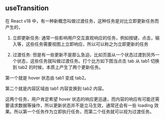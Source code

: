 ## useTransition

在 React v18 中，有一种新概念叫做过渡任务，这种任务是对比立即更新任务而产生的，
1. 立即更新任务: 通常一些影响用户交互直观响应的任务，例如按键，点击，输入等，这些任务需要视图上立即响应，所以可以称之为立即更新的任务

2. 过渡任务: 但是有一些更新不是那么急迫，比如页面从一个状态过渡到另外一个状态，这些任务就叫做过渡任务。打个比方如下图当点击 tab 从 tab1 切换到 tab2 的时候，本质上产生了两个更新任务。

第一个就是 hover 状态由 tab1 变成 tab2。

第二个就是内容区域由 tab1 内容变换到 tab2 内容。

这两个任务，用户肯定希望 hover 状态的响应更迅速，而内容的响应有可能还需要请求数据等操作，所以更新状态并不是立马生效，通常还会有一些 loading 效果。所以第一个任务作为立即执行任务，而第二个任务就可以视为过渡任务。

